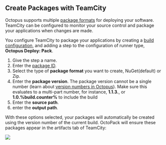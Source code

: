 ## Create Packages with TeamCity

Octopus supports multiple [package formats](/docs/packaging-applications/index.md#supported-formats) for deploying your software. TeamCity can be configured to monitor your source control and package your applications when changes are made.

You configure TeamCity to package your applications by creating a [build configuration](https://www.jetbrains.com/help/teamcity/build-configuration.html), and adding a step to the configuration of runner type, **Octopus Deploy: Pack**.

1. Give the step a name.
2. Enter the [package ID](/docs/packaging-applications/index.md#package-id).
3. Select the type of **package format** you want to create, NuGet(default) or Zip.
4. Enter the **package version**. The package version cannot be a single number (learn about [version numbers in Octopus](/docs/packaging-applications/index.md##version-numbers)). Make sure this evaluates to a multi-part number, for instance, **1.1.3.**, or **1.0.%build.counter%** to include the build
5. Enter the **source path**.
6. enter the **output path**.

With these options selected, your packages will automatically be created using the version number of the current build. OctoPack will ensure these packages appear in the artifacts tab of TeamCity:

![](images/3278194.png)
